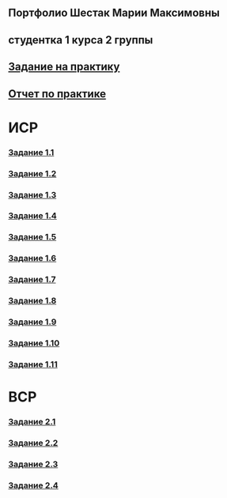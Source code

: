 ## Портфолио Шестак Марии Максимовны
## студентка 1 курса 2 группы

## [Задание на практику](https://github.com/mashestak/mashestak.github.io/blob/main/задание%20на%20практику.docx)

## [Отчет по практике](https://github.com/mashestak/mashestak.github.io/blob/main/отчет%20по%20практике.docx)

# ИСР

### [Задание 1.1](https://github.com/mashestak/mashestak.github.io/blob/main/ИСР%20задание%201.1.docx)
### [Задание 1.2](https://github.com/mashestak/mashestak.github.io/blob/main/ИСР%20задание%201.2.pdf)
### [Задание 1.3](https://github.com/mashestak/mashestak.github.io/blob/main/ИСР%20задание%201.3.docx)
### [Задание 1.4](https://github.com/mashestak/mashestak.github.io/blob/main/ИСР%20задание%201.4.docx)
### [Задание 1.5](https://github.com/mashestak/mashestak.github.io/blob/main/ИСР%20задание%201.5.docx)
### [Задание 1.6](https://github.com/mashestak/mashestak.github.io/blob/main/ИСР%20задание%201.6.docx)
### [Задание 1.7](https://github.com/mashestak/mashestak.github.io/blob/main/ИСР%20задание%201.7.docx)
### [Задание 1.8](https://github.com/mashestak/mashestak.github.io/blob/main/ИСР%20задание%201.8.docx)
### [Задание 1.9](https://github.com/mashestak/mashestak.github.io/blob/main/ИСР%20задание%201.9.docx)
### [Задание 1.10](https://github.com/mashestak/mashestak.github.io/blob/main/ИСР%20задание%201.10.docx)
### [Задание 1.11](https://github.com/mashestak/mashestak.github.io/blob/main/ИСР%20задание%201.11.pdf)

# ВСР 

### [Задание 2.1](https://github.com/mashestak/mashestak.github.io/blob/main/ВСР%20задание%202.1.docx)
### [Задание 2.2](https://github.com/mashestak/mashestak.github.io/blob/main/ВСР%20задание%202.2.docx)
### [Задание 2.3](https://github.com/mashestak/mashestak.github.io/blob/main/ВСР%20задание%202.3.docx)
### [Задание 2.4](https://github.com/mashestak/mashestak.github.io/blob/main/ВСР%20задание%202.4.docx)
